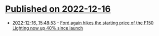# [Published on 2022-12-16](index.md)

* [2022-12-16, 15:48:53](https://news.ycombinator.com/item?id=34015885) - [Ford again hikes the starting price of the F150 Lighting now up 40% since launch](https://www.cnbc.com/2022/12/16/ford-f-150-lightning-electric-pickup-gets-another-price-hike.html)
